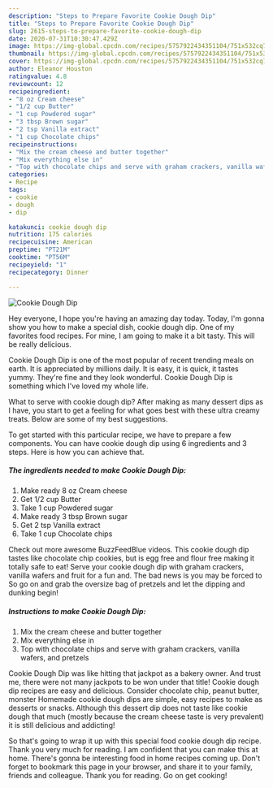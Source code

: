 ```yaml
---
description: "Steps to Prepare Favorite Cookie Dough Dip"
title: "Steps to Prepare Favorite Cookie Dough Dip"
slug: 2615-steps-to-prepare-favorite-cookie-dough-dip
date: 2020-07-31T10:30:47.429Z
image: https://img-global.cpcdn.com/recipes/5757922434351104/751x532cq70/cookie-dough-dip-recipe-main-photo.jpg
thumbnail: https://img-global.cpcdn.com/recipes/5757922434351104/751x532cq70/cookie-dough-dip-recipe-main-photo.jpg
cover: https://img-global.cpcdn.com/recipes/5757922434351104/751x532cq70/cookie-dough-dip-recipe-main-photo.jpg
author: Eleanor Houston
ratingvalue: 4.8
reviewcount: 12
recipeingredient:
- "8 oz Cream cheese"
- "1/2 cup Butter"
- "1 cup Powdered sugar"
- "3 tbsp Brown sugar"
- "2 tsp Vanilla extract"
- "1 cup Chocolate chips"
recipeinstructions:
- "Mix the cream cheese and butter together"
- "Mix everything else in"
- "Top with chocolate chips and serve with graham crackers, vanilla wafers, and pretzels"
categories:
- Recipe
tags:
- cookie
- dough
- dip

katakunci: cookie dough dip 
nutrition: 175 calories
recipecuisine: American
preptime: "PT21M"
cooktime: "PT56M"
recipeyield: "1"
recipecategory: Dinner

---
```



![Cookie Dough Dip](https://img-global.cpcdn.com/recipes/5757922434351104/751x532cq70/cookie-dough-dip-recipe-main-photo.jpg)

Hey everyone, I hope you're having an amazing day today. Today, I'm gonna show you how to make a special dish, cookie dough dip. One of my favorites food recipes. For mine, I am going to make it a bit tasty. This will be really delicious.

Cookie Dough Dip is one of the most popular of recent trending meals on earth. It is appreciated by millions daily. It is easy, it is quick, it tastes yummy. They're fine and they look wonderful. Cookie Dough Dip is something which I've loved my whole life.

What to serve with cookie dough dip? After making as many dessert dips as I have, you start to get a feeling for what goes best with these ultra creamy treats. Below are some of my best suggestions.


To get started with this particular recipe, we have to prepare a few components. You can have cookie dough dip using 6 ingredients and 3 steps. Here is how you can achieve that.

<!--inarticleads1-->

##### The ingredients needed to make Cookie Dough Dip:

1. Make ready 8 oz Cream cheese
1. Get 1/2 cup Butter
1. Take 1 cup Powdered sugar
1. Make ready 3 tbsp Brown sugar
1. Get 2 tsp Vanilla extract
1. Take 1 cup Chocolate chips


Check out more awesome BuzzFeedBlue videos. This cookie dough dip tastes like chocolate chip cookies, but is egg free and flour free making it totally safe to eat! Serve your cookie dough dip with graham crackers, vanilla wafers and fruit for a fun and. The bad news is you may be forced to So go on and grab the oversize bag of pretzels and let the dipping and dunking begin! 

<!--inarticleads2-->

##### Instructions to make Cookie Dough Dip:

1. Mix the cream cheese and butter together
1. Mix everything else in
1. Top with chocolate chips and serve with graham crackers, vanilla wafers, and pretzels


Cookie Dough Dip was like hitting that jackpot as a bakery owner. And trust me, there were not many jackpots to be won under that title! Cookie dough dip recipes are easy and delicious. Consider chocolate chip, peanut butter, monster Homemade cookie dough dips are simple, easy recipes to make as desserts or snacks. Although this dessert dip does not taste like cookie dough that much (mostly because the cream cheese taste is very prevalent) it is still delicious and addicting! 

So that's going to wrap it up with this special food cookie dough dip recipe. Thank you very much for reading. I am confident that you can make this at home. There's gonna be interesting food in home recipes coming up. Don't forget to bookmark this page in your browser, and share it to your family, friends and colleague. Thank you for reading. Go on get cooking!
